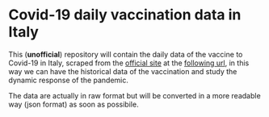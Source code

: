 # Covid-19 daily vaccination data in Italy



This (**unofficial**) repository will contain the daily data of the vaccine to Covid-19 in Italy, scraped from the [official site](http://www.governo.it/it/dipartimenti/commissario-straordinario-lemergenza-covid-19/15974) at the [following url](https://app.powerbi.com/view?r=eyJrIjoiMzg4YmI5NDQtZDM5ZC00ZTIyLTgxN2MtOTBkMWM4MTUyYTg0IiwidCI6ImFmZDBhNzVjLTg2NzEtNGNjZS05MDYxLTJjYTBkOTJlNDIyZiIsImMiOjh9), in this way we can have the historical data of the vaccination and study the dynamic response of the pandemic.



The data are actually in raw format but will be converted in a more readable way (json format) as soon as possibile.
